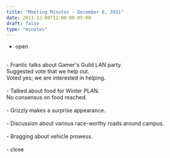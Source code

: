```yaml
---
title: "Meeting Minutes - December 8, 2011"
date: 2011-12-08T12:00:00-05:00
draft: false
type: "minutes"
---
```


- open<br />
<br />
- Frantic talks about Gamer's Guild LAN party.<br />
  Suggested vote that we help out.<br />
  Voted yes; we are interested in helping.<br />
<br />
- Talked about food for Winter PLAN.<br />
  No consensus on food reached.<br />
<br />
- Grizzly makes a surprise appearance.<br />
<br />
- Discussion about various race-worthy roads around campus.<br />
<br />
- Bragging about vehicle prowess.<br />
<br />
- close